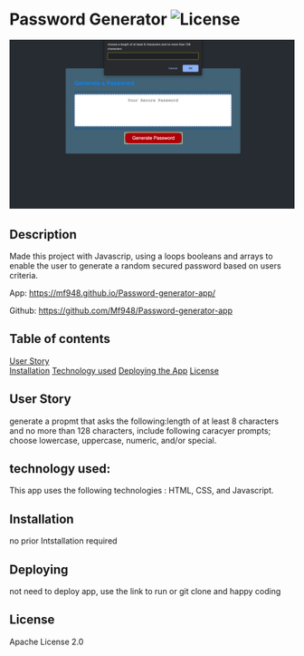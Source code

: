 # Password Generator 	![License](https://img.shields.io/badge/License-Apache%202.0-blue.svg)




![PasswordG](PasswordG.png)
## Description

Made this project with Javascrip, using a loops booleans and 
arrays to enable the user to  generate a random secured password based on users criteria.

App: https://mf948.github.io/Password-generator-app/

 Github: https://github.com/Mf948/Password-generator-app

## Table of contents

[User Story ](#user)  
[Installation](#installation) 
[Technology used](#technology) 
[Deploying the App](#Deploying)
[License](#License)  

## User Story
generate a propmt that asks the following:length of at least 8 characters and no more than 128 characters, include following caracyer prompts; choose lowercase, uppercase, numeric, and/or special.

## technology used:
This app uses the following technologies : HTML, CSS, and Javascript.
## Installation
no prior Intstallation required

## Deploying 
 not need to deploy app, use the link to run or git clone and happy coding

## License
Apache License 2.0